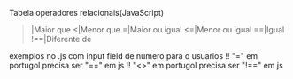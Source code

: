 Tabela operadores relacionais(JavaScript)
>|Maior que
<|Menor que
>=|Maior ou igual
<=|Menor ou igual
==|Igual
!==|Diferente de

exemplos no .js com input field de numero para o usuarios
!! "=" em portugol precisa ser "==" em js
!! "<>" em portugol precisa ser "!==" em js